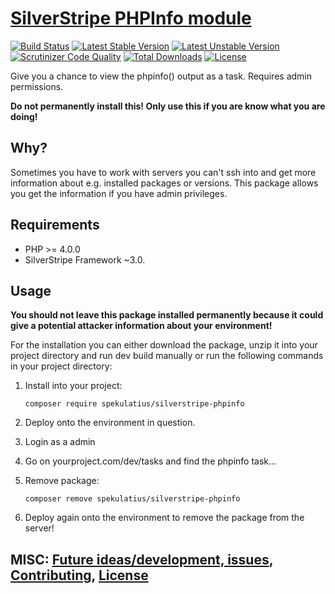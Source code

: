 # [SilverStripe PHPInfo module](https://github.com/spekulatius/silverstripe-phpinfo)

[![Build Status](https://api.travis-ci.org/spekulatius/silverstripe-phpinfo.svg?branch=master)](https://travis-ci.org/spekulatius/silverstripe-phpinfo)
[![Latest Stable Version](https://poser.pugx.org/spekulatius/silverstripe-phpinfo/version.svg)](https://github.com/spekulatius/silverstripe-phpinfo/releases)
[![Latest Unstable Version](https://poser.pugx.org/spekulatius/silverstripe-phpinfo/v/unstable.svg)](https://packagist.org/packages/spekulatius/silverstripe-phpinfo)
[![Scrutinizer Code Quality](https://img.shields.io/scrutinizer/g/spekulatius/silverstripe-phpinfo.svg)](https://scrutinizer-ci.com/g/spekulatius/silverstripe-phpinfo?branch=master)
[![Total Downloads](https://poser.pugx.org/spekulatius/silverstripe-phpinfo/downloads.svg)](https://packagist.org/packages/spekulatius/silverstripe-phpinfo)
[![License](https://poser.pugx.org/spekulatius/silverstripe-phpinfo/license.svg)](https://github.com/spekulatius/silverstripe-phpinfo/blob/master/license.md)

Give you a chance to view the phpinfo() output as a task. Requires admin permissions.

**Do not permanently install this! Only use this if you are know what you are doing!**

## Why?

Sometimes you have to work with servers you can't ssh into and get more information about e.g. installed packages or versions. This package allows you get the information if you have admin privileges.

## Requirements

* PHP >= 4.0.0
* SilverStripe Framework ~3.0.

## Usage

**You should not leave this package installed permanently because it could give a potential attacker information about your environment!**

For the installation you can either download the package, unzip it into your project directory and run dev build manually or run the following commands in your project directory:

1. Install into your project:
   ```
   composer require spekulatius/silverstripe-phpinfo
   ```

2. Deploy onto the environment in question.

3. Login as a admin

4. Go on yourproject.com/dev/tasks and find the phpinfo task...

5. Remove package:
   ```
   composer remove spekulatius/silverstripe-phpinfo
   ```

6. Deploy again onto the environment to remove the package from the server!

## MISC: [Future ideas/development, issues](https://github.com/FriendsOfSilverStripe/spekulatius/silverstripe-phpinfo/issues), [Contributing](https://github.com/FriendsOfSilverStripe/spekulatius/silverstripe-phpinfo/blob/master/CONTRIBUTING.md), [License](https://github.com/FriendsOfSilverStripe/spekulatius/silverstripe-phpinfo/blob/master/license.md)

